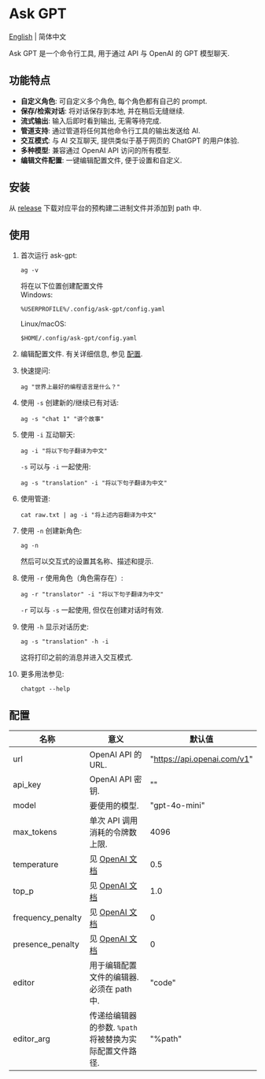 # Ask GPT

[English](./README.md) | 简体中文

Ask GPT 是一个命令行工具, 用于通过 API 与 OpenAI 的 GPT 模型聊天.

## 功能特点

- **自定义角色**: 可自定义多个角色, 每个角色都有自己的 prompt.
- **保存/检索对话**: 将对话保存到本地, 并在稍后无缝继续.
- **流式输出**: 输入后即时看到输出, 无需等待完成.
- **管道支持**: 通过管道将任何其他命令行工具的输出发送给 AI.
- **交互模式**: 与 AI 交互聊天, 提供类似于基于网页的 ChatGPT 的用户体验.
- **多种模型**: 兼容通过 OpenAI API 访问的所有模型.
- **编辑文件配置**: 一键编辑配置文件, 便于设置和自定义.

## 安装

从 [release](https://github.com/freesrz93/ask-gpt/releases/latest) 下载对应平台的预构建二进制文件并添加到 path 中.

## 使用

1. 首次运行 ask-gpt:
   ```shell
   ag -v
   ```
   将在以下位置创建配置文件  
   Windows:
    ```
    %USERPROFILE%/.config/ask-gpt/config.yaml
    ```
   Linux/macOS:
    ```
    $HOME/.config/ask-gpt/config.yaml
    ```

2. 编辑配置文件. 有关详细信息, 参见 [配置](#配置).

3. 快速提问:
    ```shell
    ag "世界上最好的编程语言是什么？"
    ```

4. 使用 `-s` 创建新的/继续已有对话:
   ```shell
   ag -s "chat 1" "讲个故事"
   ```

5. 使用 `-i` 互动聊天:
   ```shell
   ag -i "将以下句子翻译为中文"
   ```
   `-s` 可以与 `-i` 一起使用:
   ```shell
   ag -s "translation" -i "将以下句子翻译为中文"
   ```

6. 使用管道:
   ```shell
   cat raw.txt | ag -i "将上述内容翻译为中文"
   ```

7. 使用 `-n` 创建新角色:
   ```shell
   ag -n
   ```
   然后可以交互式的设置其名称、描述和提示.

8. 使用 `-r` 使用角色（角色需存在）:
   ```shell
   ag -r "translator" -i "将以下句子翻译为中文"
   ```
   `-r` 可以与 `-s` 一起使用, 但仅在创建对话时有效.

9. 使用 `-h` 显示对话历史:
   ```shell
   ag -s "translation" -h -i
   ```
   这将打印之前的消息并进入交互模式.

10. 更多用法参见:
    ```shell
    chatgpt --help
    ```

## 配置

| 名称                | 意义                                                                                                      | 默认值                         |
|-------------------|---------------------------------------------------------------------------------------------------------|-----------------------------|
| url               | OpenAI API 的 URL.                                                                                       | "https://api.openai.com/v1" |
| api_key           | OpenAI API 密钥.                                                                                          | ""                          |
| model             | 要使用的模型.                                                                                                 | "gpt-4o-mini"               |
| max_tokens        | 单次 API 调用消耗的令牌数上限.                                                                                      | 4096                        |
| temperature       | 见 [OpenAI 文档](https://platform.openai.com/docs/api-reference/chat/create#chat-create-temperature)       | 0.5                         |
| top_p             | 见 [OpenAI 文档](https://platform.openai.com/docs/api-reference/chat/create#chat-create-top_p)             | 1.0                         |
| frequency_penalty | 见 [OpenAI 文档](https://platform.openai.com/docs/api-reference/chat/create#chat-create-frequency_penalty) | 0                           |
| presence_penalty  | 见 [OpenAI 文档](https://platform.openai.com/docs/api-reference/chat/create#chat-create-presence_penalty)  | 0                           |
| editor            | 用于编辑配置文件的编辑器. 必须在 path 中.                                                                               | "code"                      |
| editor_arg        | 传递给编辑器的参数. `%path` 将被替换为实际配置文件路径.                                                                       | "%path"                     |
